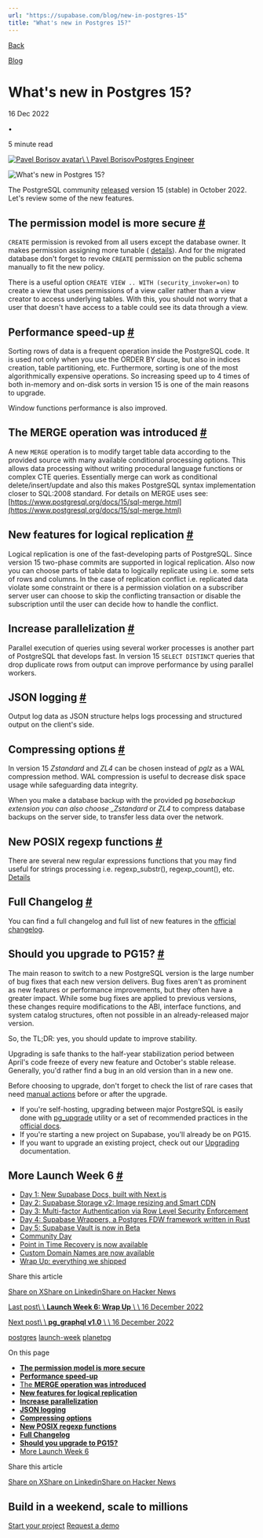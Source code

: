 ```yaml
---
url: "https://supabase.com/blog/new-in-postgres-15"
title: "What's new in Postgres 15?"
---
```


[Back](https://supabase.com/blog)

[Blog](https://supabase.com/blog)

# What's new in Postgres 15?

16 Dec 2022

•

5 minute read

[![Pavel Borisov avatar](https://supabase.com/_next/image?url=https%3A%2F%2Favatars.githubusercontent.com%2Fu%2F63344111%3Fv%3D4&w=96&q=75&dpl=dpl_7FY8EmFQ6G3YqautJ4Fvh1viLnvu)\\
\\
Pavel BorisovPostgres Engineer](https://github.com/pashkinelfe)

![What's new in Postgres 15?](https://supabase.com/_next/image?url=%2Fimages%2Fblog%2Flw6-community%2Fpg15.png&w=3840&q=100&dpl=dpl_7FY8EmFQ6G3YqautJ4Fvh1viLnvu)

The PostgreSQL community [released](https://www.postgresql.org/docs/current/release-15.html) version 15 (stable) in October 2022. Let's review some of the new features.

## **The permission model is more secure** [\#](https://supabase.com/blog/new-in-postgres-15\#the-permission-model-is-more-secure)

`CREATE` permission is revoked from all users except the database owner. It makes permission assigning more tunable ( [details](https://www.postgresql.org/docs/15/ddl-schemas.html#DDL-SCHEMAS-PATTERNS)). And for the migrated database don't forget to revoke `CREATE` permission on the public schema manually to fit the new policy.

There is a useful option `CREATE VIEW .. WITH (security_invoker=on)` to create a view that uses permissions of a view caller rather than a view creator to access underlying tables. With this, you should not worry that a user that doesn't have access to a table could see its data through a view.

## **Performance speed-up** [\#](https://supabase.com/blog/new-in-postgres-15\#performance-speed-up)

Sorting rows of data is a frequent operation inside the PostgreSQL code. It is used not only when you use the ORDER BY clause, but also in indices creation, table partitioning, etc. Furthermore, sorting is one of the most algorithmically expensive operations. So increasing speed up to 4 times of both in-memory and on-disk sorts in version 15 is one of the main reasons to upgrade.

Window functions performance is also improved.

## The **MERGE operation was introduced** [\#](https://supabase.com/blog/new-in-postgres-15\#the-merge-operation-was-introduced)

A new `MERGE` operation is to modify target table data according to the provided source with many available conditional processing options. This allows data processing without writing procedural language functions or complex CTE queries. Essentially merge can work as conditional delete/insert/update and also this makes PostgreSQL syntax implementation closer to SQL:2008 standard. For details on MERGE uses see: [https://www.postgresql.org/docs/15/sql-merge.html](https://www.postgresql.org/docs/15/sql-merge.html)

## **New features for logical replication** [\#](https://supabase.com/blog/new-in-postgres-15\#new-features-for-logical-replication)

Logical replication is one of the fast-developing parts of PostgreSQL. Since version 15 two-phase commits are supported in logical replication. Also now you can choose parts of table data to logically replicate using i.e. some sets of rows and columns. In the case of replication conflict i.e. replicated data violate some constraint or there is a permission violation on a subscriber server user can choose to skip the conflicting transaction or disable the subscription until the user can decide how to handle the conflict.

## **Increase parallelization** [\#](https://supabase.com/blog/new-in-postgres-15\#increase-parallelization)

Parallel execution of queries using several worker processes is another part of PostgreSQL that develops fast. In version 15 `SELECT DISTINCT` queries that drop duplicate rows from output can improve performance by using parallel workers.

## **JSON logging** [\#](https://supabase.com/blog/new-in-postgres-15\#json-logging)

Output log data as JSON structure helps logs processing and structured output on the client's side.

## **Compressing options** [\#](https://supabase.com/blog/new-in-postgres-15\#compressing-options)

In version 15 _Zstandard_ and _ZL4_ can be chosen instead of _pglz_ as a WAL compression method. WAL compression is useful to decrease disk space usage while safeguarding data integrity.

When you make a database backup with the provided pg _basebackup extension you can also choose \_Zstandard_ or _ZL4_ to compress database backups on the server side, to transfer less data over the network.

## **New POSIX regexp functions** [\#](https://supabase.com/blog/new-in-postgres-15\#new-posix-regexp-functions)

There are several new regular expressions functions that you may find useful for strings processing i.e. regexp\_substr(), regexp\_count(), etc. [Details](https://www.postgresql.org/docs/15/functions-matching.html#FUNCTIONS-POSIX-REGEXP)

## **Full Changelog** [\#](https://supabase.com/blog/new-in-postgres-15\#full-changelog)

You can find a full changelog and full list of new features in the [official changelog](https://www.postgresql.org/docs/15/release-15.html#id-1.11.6.6.5).

## **Should you upgrade to PG15?** [\#](https://supabase.com/blog/new-in-postgres-15\#should-you-upgrade-to-pg15)

The main reason to switch to a new PostgreSQL version is the large number of bug fixes that each new version delivers. Bug fixes aren't as prominent as new features or performance improvements, but they often have a greater impact. While some bug fixes are applied to previous versions, these changes require modifications to the ABI, interface functions, and system catalog structures, often not possible in an already-released major version.

So, the TL;DR: yes, you should update to improve stability.

Upgrading is safe thanks to the half-year stabilization period between April's code freeze of every new feature and October's stable release. Generally, you'd rather find a bug in an old version than in a new one.

Before choosing to upgrade, don't forget to check the list of rare cases that need [manual actions](https://www.postgresql.org/docs/current/release-15.html#id-1.11.6.6.4) before or after the upgrade.

- If you're self-hosting, upgrading between major PostgreSQL is easily done with [pg\_upgrade](https://www.postgresql.org/docs/current/pgupgrade.html) utility or a set of recommended practices in the [official docs](https://www.postgresql.org/docs/current/upgrading.html).
- If you're starting a new project on Supabase, you'll already be on PG15.
- If you want to upgrade an existing project, check out our [Upgrading](https://supabase.com/docs/guides/platform/migrating-and-upgrading-projects#upgrade-your-project) documentation.

## More Launch Week 6 [\#](https://supabase.com/blog/new-in-postgres-15\#more-launch-week-6)

- [Day 1: New Supabase Docs, built with Next.js](https://supabase.com/blog/new-supabase-docs-built-with-nextjs)
- [Day 2: Supabase Storage v2: Image resizing and Smart CDN](https://supabase.com/blog/storage-image-resizing-smart-cdn)
- [Day 3: Multi-factor Authentication via Row Level Security Enforcement](https://supabase.com/blog/mfa-auth-via-rls)
- [Day 4: Supabase Wrappers, a Postgres FDW framework written in Rust](https://supabase.com/blog/postgres-foreign-data-wrappers-rust)
- [Day 5: Supabase Vault is now in Beta](https://supabase.com/blog/vault-now-in-beta)
- [Community Day](https://supabase.com/blog/launch-week-6-community-day)
- [Point in Time Recovery is now available](https://supabase.com/blog/postgres-point-in-time-recovery)
- [Custom Domain Names are now available](https://supabase.com/blog/custom-domain-names)
- [Wrap Up: everything we shipped](https://supabase.com/blog/launch-week-6-wrap-up)

Share this article

[Share on X](https://twitter.com/intent/tweet?url=https%3A%2F%2Fsupabase.com%2Fblog%2Fnew-in-postgres-15&text=What%27s%20new%20in%20Postgres%2015%3F)[Share on Linkedin](https://www.linkedin.com/shareArticle?url=https%3A%2F%2Fsupabase.com%2Fblog%2Fnew-in-postgres-15&text=What%27s%20new%20in%20Postgres%2015%3F)[Share on Hacker News](https://news.ycombinator.com/submitlink?u=https%3A%2F%2Fsupabase.com%2Fblog%2Fnew-in-postgres-15&t=What%27s%20new%20in%20Postgres%2015%3F)

[Last post\\
\\
**Launch Week 6: Wrap Up** \\
\\
16 December 2022](https://supabase.com/blog/launch-week-6-wrap-up)

[Next post\\
\\
**pg\_graphql v1.0** \\
\\
16 December 2022](https://supabase.com/blog/pg-graphql-v1)

[postgres](https://supabase.com/blog/tags/postgres) [launch-week](https://supabase.com/blog/tags/launch-week) [planetpg](https://supabase.com/blog/tags/planetpg)

On this page

- [**The permission model is more secure**](https://supabase.com/blog/new-in-postgres-15#the-permission-model-is-more-secure)
- [**Performance speed-up**](https://supabase.com/blog/new-in-postgres-15#performance-speed-up)
- [The **MERGE operation was introduced**](https://supabase.com/blog/new-in-postgres-15#the-merge-operation-was-introduced)
- [**New features for logical replication**](https://supabase.com/blog/new-in-postgres-15#new-features-for-logical-replication)
- [**Increase parallelization**](https://supabase.com/blog/new-in-postgres-15#increase-parallelization)
- [**JSON logging**](https://supabase.com/blog/new-in-postgres-15#json-logging)
- [**Compressing options**](https://supabase.com/blog/new-in-postgres-15#compressing-options)
- [**New POSIX regexp functions**](https://supabase.com/blog/new-in-postgres-15#new-posix-regexp-functions)
- [**Full Changelog**](https://supabase.com/blog/new-in-postgres-15#full-changelog)
- [**Should you upgrade to PG15?**](https://supabase.com/blog/new-in-postgres-15#should-you-upgrade-to-pg15)
- [More Launch Week 6](https://supabase.com/blog/new-in-postgres-15#more-launch-week-6)

Share this article

[Share on X](https://twitter.com/intent/tweet?url=https%3A%2F%2Fsupabase.com%2Fblog%2Fnew-in-postgres-15&text=What%27s%20new%20in%20Postgres%2015%3F)[Share on Linkedin](https://www.linkedin.com/shareArticle?url=https%3A%2F%2Fsupabase.com%2Fblog%2Fnew-in-postgres-15&text=What%27s%20new%20in%20Postgres%2015%3F)[Share on Hacker News](https://news.ycombinator.com/submitlink?u=https%3A%2F%2Fsupabase.com%2Fblog%2Fnew-in-postgres-15&t=What%27s%20new%20in%20Postgres%2015%3F)

## Build in a weekend, scale to millions

[Start your project](https://supabase.com/dashboard) [Request a demo](https://supabase.com/contact/sales)